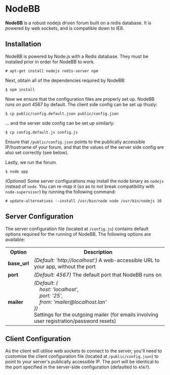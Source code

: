 # NodeBB
**NodeBB** is a robust nodejs driven forum built on a redis database. It is powered by web sockets, and is compatible down to IE8.

## Installation

NodeBB is powered by Node.js with a Redis database. They must be installed prior in order for NodeBB to work.

	# apt-get install nodejs redis-server npm

Next, obtain all of the dependencies required by NodeBB:

    $ npm install

Now we ensure that the configuration files are properly set up. NodeBB runs on port 4567 by default. The client side config can be set up thusly:

    $ cp public/config.default.json public/config.json

... and the server side config can be set up similarly:

    $ cp config.default.js config.js

Ensure that `/public/config.json` points to the publically accessible IP/hostname of your forum, and that the values of the server side config are also set correctly (see below).

Lastly, we run the forum.

    $ node app

*(Optional)* Some server configurations may install the node binary as `nodejs` instead of `node`. You can re-map it (so as to not break compatibility with `node-supervisor`) by running the following command:

    # update-alternatives --install /usr/bin/node node /usr/bin/nodejs 10

## Server Configuration

The server configuration file (located at `/config.js`) contains default options required for the running of NodeBB. The following options are available:

<table>
	<tr>
		<th>Option</th>
		<th>Description</th>
	</tr>
	<tr>
		<td><b>base_url</b></td>
		<td><i>(Default: 'http://localhost')</i> A web-accessible URL to your app, without the port</td>
	</tr>
	<tr>
		<td><b>port</b></td>
		<td><i>(Default: 4567)</i> The default port that NodeBB runs on</td>
	</tr>
	<tr>
		<td><b>mailer</b></td>
		<td>
			<i>(Default: {<br />
				&nbsp;&nbsp;&nbsp;&nbsp;host: 'localhost',<br />
				&nbsp;&nbsp;&nbsp;&nbsp;port: '25',<br />
				&nbsp;&nbsp;&nbsp;&nbsp;from: 'mailer@localhost.lan'<br />
			})</i><br />
			Settings for the outgoing mailer (for emails involving user registration/password resets)
		</td>
	</tr>
</table>

## Client Configuration

As the client will utilise web sockets to connect to the server, you'll need to customise the client configuration file (located at `/public/config.json`) to point to your server's publically accessible IP. The port will be identical to the port specified in the server-side configuration (defaulted to `4567`).